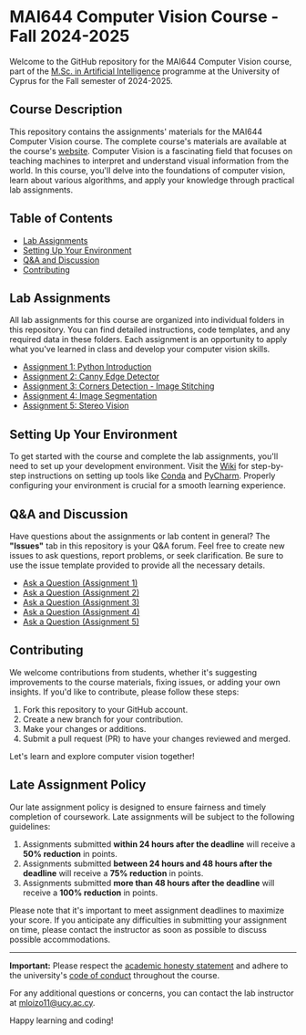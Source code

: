 # MAI644 Computer Vision Course - Fall 2024-2025

Welcome to the GitHub repository for the MAI644 Computer Vision course, part of the 
[M.Sc. in Artificial Intelligence](https://www.cs.ucy.ac.cy/index.php/education/postgrad/master-in-artificial-intelligence) 
programme at the University of Cyprus for the Fall semester of 2024-2025.

## Course Description

This repository contains the assignments' materials for the MAI644 Computer Vision course. The complete course's materials
are available at the course's [website](https://moodle.cs.ucy.ac.cy/course/view.php?id=439). Computer Vision is a 
fascinating field that focuses on teaching machines to interpret and understand visual information from the world. 
In this course, you'll delve into the foundations of computer vision, learn about various algorithms, and apply your 
knowledge through practical lab assignments.

## Table of Contents

- [Lab Assignments](#lab-assignments)
- [Setting Up Your Environment](#setting-up-your-environment)
- [Q&A and Discussion](#qa-and-discussion)
- [Contributing](#contributing)

## Lab Assignments

All lab assignments for this course are organized into individual folders in this repository. You can find detailed 
instructions, code templates, and any required data in these folders. Each assignment is an opportunity to apply what 
you've learned in class and develop your computer vision skills.

- [Assignment 1: Python Introduction](assignments/assignment_1/)
- [Assignment 2: Canny Edge Detector](assignments/assignment_2/)
- [Assignment 3: Corners Detection - Image Stitching](assignments/assignment_3/)
- [Assignment 4: Image Segmentation](assignments/assignment_4/)
- [Assignment 5: Stereo Vision](assignments/assignment_5/)

## Setting Up Your Environment

To get started with the course and complete the lab assignments, you'll need to set up your development environment. 
Visit the [Wiki](https://github.com/marios2019/MAI644-Computer-Vision-Fall-2024-2025/wiki) for step-by-step instructions on setting up tools like [Conda](https://docs.conda.io/en/latest/) and [PyCharm](https://www.jetbrains.com/pycharm/). 
Properly configuring your environment is crucial for a smooth learning experience.

## Q&A and Discussion

Have questions about the assignments or lab content in general? The **"Issues"** tab in this repository is your Q&A 
forum. Feel free to create new issues to ask questions, report problems, or seek clarification. Be sure to use the issue 
template provided to provide all the necessary details.

- [Ask a Question (Assignment 1)](https://github.com/marios2019/MAI644-Computer-Vision-Fall-2024-2025/issues/new?template=assignment-issue-report-1.md&title=[Assignment%201]&assignees=marios2019&labels=assignment_1)
- [Ask a Question (Assignment 2)](https://github.com/marios2019/MAI644-Computer-Vision-Fall-2024-2025/issues/new?template=assignment-issue-report-2.md&title=[Assignment%202]&assignees=marios2019&labels=assignment_2)
- [Ask a Question (Assignment 3)](https://github.com/marios2019/MAI644-Computer-Vision-Fall-2024-2025/issues/new?template=assignment-issue-report-3.md&title=[Assignment%203]&assignees=marios2019&labels=assignment_3)
- [Ask a Question (Assignment 4)](https://github.com/marios2019/MAI644-Computer-Vision-Fall-2024-2025/issues/new?template=assignment-issue-report-4.md&title=[Assignment%204]&assignees=marios2019&labels=assignment_4)
- [Ask a Question (Assignment 5)](https://github.com/marios2019/MAI644-Computer-Vision-Fall-2024-2025/issues/new?template=assignment-issue-report-5.md&title=[Assignment%205]&assignees=marios2019&labels=assignment_5)

## Contributing

We welcome contributions from students, whether it's suggesting improvements to the course materials, fixing issues, or adding your own insights. If you'd like to contribute, please follow these steps:

1. Fork this repository to your GitHub account.
2. Create a new branch for your contribution.
3. Make your changes or additions.
4. Submit a pull request (PR) to have your changes reviewed and merged.

Let's learn and explore computer vision together!

## Late Assignment Policy

Our late assignment policy is designed to ensure fairness and timely completion of coursework. Late assignments will be 
subject to the following guidelines:

1. Assignments submitted **within 24 hours after the deadline** will receive a **50% reduction** in points.
2. Assignments submitted **between 24 hours and 48 hours after the deadline** will receive a **75% reduction** in points.
3. Assignments submitted **more than 48 hours after the deadline** will receive a **100% reduction** in points.

Please note that it's important to meet assignment deadlines to maximize your score. If you anticipate any difficulties in submitting your assignment on time, please contact the instructor as soon as possible to discuss possible accommodations.


---

**Important:** Please respect the [academic honesty statement](Academic_Honesty_Statement.md) and adhere to the 
university's [code of conduct](https://www.ucy.ac.cy/wp-content/uploads/2021/11/Code_of_Conduct_for_Teaching.pdf#page=3.27) 
throughout the course.

For any additional questions or concerns, you can contact the lab instructor at [mloizo11@ucy.ac.cy](mailto:mloizo11@ucy.ac.cy).

Happy learning and coding!
